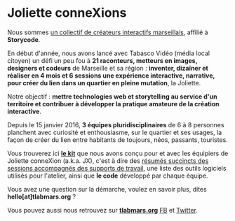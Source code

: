 # Joliette conneXions

Nous sommes [un collectif de créateurs interactifs marseillais](http://tlabmars.org), affilié à **Storycode**. 

En début d'année, nous avons lancé avec Tabasco Vidéo (média local citoyen) un défi un peu fou à **21 raconteurs, metteurs en images, designers et codeurs** de Marseille et sa région : **inventer, dizaïner et réaliser en 4 mois et 6 sessions une expérience interactive, narrative, pour créer du lien dans un quartier en pleine mutation**, la Joliette. 

Notre objectif : **mettre technologies web et storytelling au service d'un territoire et contribuer à développer la pratique amateure de la création interactive**.

Depuis le 15 janvier 2016, **3 équipes pluridisciplinaires** de 6 à 8 personnes planchent avec curiosité et enthousiasme, sur le quartier et ses usages, la façon de créer du lien entre habitants de toujours, néos, passants, touristes.

Vous trouverez ici **[le kit](https://github.com/5patttttes/joliette-connexions/tree/master/design-kit)** que nous avons conçu pour et avec les équipiers de Joliette conneXion (a.k.a. JX), c'est à dire des [résumés succincts des sessions accompagnés des supports de travail]((design-kit/kit.md)), une liste des outils logiciels utilisés pour l'atelier, ainsi que **le code** développé par chaque équipe.

Vous avez une question sur la démarche, voulez en savoir plus, dites **hello[at]tlabmars.org** ? 

Vous pouvez aussi nous retrouvez  sur **[tlabmars.org](http://tlabmars.org)** [FB](https://facebook.com/tlabmars) et [Twitter](https://twitter.com/TLabMars).
